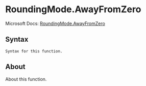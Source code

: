 ---
---

# RoundingMode.AwayFromZero

Microsoft Docs: [RoundingMode.AwayFromZero](https://docs.microsoft.com/en-us/powerquery-m/roundingmode-awayfromzero)

## Syntax

```powerquery-m
Syntax for this function.
```

## About

About this function.

